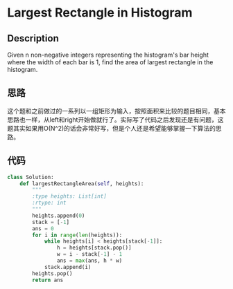 # Largest Rectangle in Histogram

## Description

Given n non-negative integers representing the histogram's bar height where the width of each bar is 1, find the area of largest rectangle in the histogram.

## 思路

这个题和之前做过的一系列以一组矩形为输入，按照面积来比较的题目相同，基本思路也一样，从left和right开始做就行了。实际写了代码之后发现还是有问题，这题其实如果用O(N^2)的话会非常好写，但是个人还是希望能够掌握一下算法的思路。

## 代码

``` python
class Solution:
    def largestRectangleArea(self, heights):
        """
        :type heights: List[int]
        :rtype: int
        """
        heights.append(0)
        stack = [-1]
        ans = 0
        for i in range(len(heights)):
            while heights[i] < heights[stack[-1]]:
                h = heights[stack.pop()]
                w = i - stack[-1] - 1
                ans = max(ans, h * w)
            stack.append(i)
        heights.pop()
        return ans
```